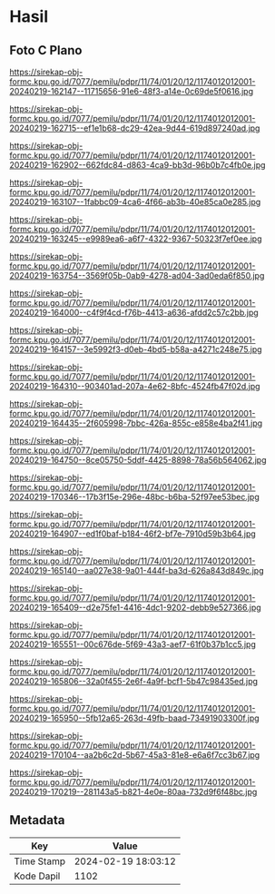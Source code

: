 # Hasil

## Foto C Plano

https://sirekap-obj-formc.kpu.go.id/7077/pemilu/pdpr/11/74/01/20/12/1174012012001-20240219-162147--11715656-91e6-48f3-a14e-0c69de5f0616.jpg

https://sirekap-obj-formc.kpu.go.id/7077/pemilu/pdpr/11/74/01/20/12/1174012012001-20240219-162715--ef1e1b68-dc29-42ea-9d44-619d897240ad.jpg

https://sirekap-obj-formc.kpu.go.id/7077/pemilu/pdpr/11/74/01/20/12/1174012012001-20240219-162902--662fdc84-d863-4ca9-bb3d-96b0b7c4fb0e.jpg

https://sirekap-obj-formc.kpu.go.id/7077/pemilu/pdpr/11/74/01/20/12/1174012012001-20240219-163107--1fabbc09-4ca6-4f66-ab3b-40e85ca0e285.jpg

https://sirekap-obj-formc.kpu.go.id/7077/pemilu/pdpr/11/74/01/20/12/1174012012001-20240219-163245--e9989ea6-a6f7-4322-9367-50323f7ef0ee.jpg

https://sirekap-obj-formc.kpu.go.id/7077/pemilu/pdpr/11/74/01/20/12/1174012012001-20240219-163754--3569f05b-0ab9-4278-ad04-3ad0eda6f850.jpg

https://sirekap-obj-formc.kpu.go.id/7077/pemilu/pdpr/11/74/01/20/12/1174012012001-20240219-164000--c4f9f4cd-f76b-4413-a636-afdd2c57c2bb.jpg

https://sirekap-obj-formc.kpu.go.id/7077/pemilu/pdpr/11/74/01/20/12/1174012012001-20240219-164157--3e5992f3-d0eb-4bd5-b58a-a4271c248e75.jpg

https://sirekap-obj-formc.kpu.go.id/7077/pemilu/pdpr/11/74/01/20/12/1174012012001-20240219-164310--903401ad-207a-4e62-8bfc-4524fb47f02d.jpg

https://sirekap-obj-formc.kpu.go.id/7077/pemilu/pdpr/11/74/01/20/12/1174012012001-20240219-164435--2f605998-7bbc-426a-855c-e858e4ba2f41.jpg

https://sirekap-obj-formc.kpu.go.id/7077/pemilu/pdpr/11/74/01/20/12/1174012012001-20240219-164750--8ce05750-5ddf-4425-8898-78a56b564062.jpg

https://sirekap-obj-formc.kpu.go.id/7077/pemilu/pdpr/11/74/01/20/12/1174012012001-20240219-170346--17b3f15e-296e-48bc-b6ba-52f97ee53bec.jpg

https://sirekap-obj-formc.kpu.go.id/7077/pemilu/pdpr/11/74/01/20/12/1174012012001-20240219-164907--ed1f0baf-b184-46f2-bf7e-7910d59b3b64.jpg

https://sirekap-obj-formc.kpu.go.id/7077/pemilu/pdpr/11/74/01/20/12/1174012012001-20240219-165140--aa027e38-9a01-444f-ba3d-626a843d849c.jpg

https://sirekap-obj-formc.kpu.go.id/7077/pemilu/pdpr/11/74/01/20/12/1174012012001-20240219-165409--d2e75fe1-4416-4dc1-9202-debb9e527366.jpg

https://sirekap-obj-formc.kpu.go.id/7077/pemilu/pdpr/11/74/01/20/12/1174012012001-20240219-165551--00c676de-5f69-43a3-aef7-61f0b37b1cc5.jpg

https://sirekap-obj-formc.kpu.go.id/7077/pemilu/pdpr/11/74/01/20/12/1174012012001-20240219-165806--32a0f455-2e6f-4a9f-bcf1-5b47c98435ed.jpg

https://sirekap-obj-formc.kpu.go.id/7077/pemilu/pdpr/11/74/01/20/12/1174012012001-20240219-165950--5fb12a65-263d-49fb-baad-73491903300f.jpg

https://sirekap-obj-formc.kpu.go.id/7077/pemilu/pdpr/11/74/01/20/12/1174012012001-20240219-170104--aa2b6c2d-5b67-45a3-81e8-e6a6f7cc3b67.jpg

https://sirekap-obj-formc.kpu.go.id/7077/pemilu/pdpr/11/74/01/20/12/1174012012001-20240219-170219--281143a5-b821-4e0e-80aa-732d9f6f48bc.jpg


## Metadata

| Key        | Value               |
| ---------- | ------------------- |
| Time Stamp | 2024-02-19 18:03:12 |
| Kode Dapil | 1102                |



